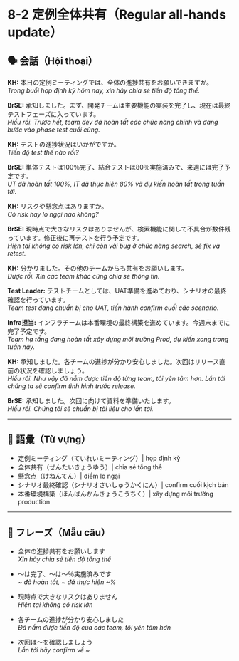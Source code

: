 # 8-2 定例全体共有（Regular all-hands update）

## 🗣️ 会話（Hội thoại）

**KH:** 本日の定例ミーティングでは、全体の進捗共有をお願いできますか。  
*Trong buổi họp định kỳ hôm nay, xin hãy chia sẻ tiến độ tổng thể.*  

**BrSE:** 承知しました。まず、開発チームは主要機能の実装を完了し、現在は最終テストフェーズに入っています。  
*Hiểu rồi. Trước hết, team dev đã hoàn tất các chức năng chính và đang bước vào phase test cuối cùng.*  

**KH:** テストの進捗状況はいかがですか。  
*Tiến độ test thế nào rồi?*  

**BrSE:** 単体テストは100％完了、結合テストは80％実施済みで、来週には完了予定です。  
*UT đã hoàn tất 100%, IT đã thực hiện 80% và dự kiến hoàn tất trong tuần tới.*  

**KH:** リスクや懸念点はありますか。  
*Có risk hay lo ngại nào không?*  

**BrSE:** 現時点で大きなリスクはありませんが、検索機能に関して不具合が数件残っています。修正後に再テストを行う予定です。  
*Hiện tại không có risk lớn, chỉ còn vài bug ở chức năng search, sẽ fix và retest.*  

**KH:** 分かりました。その他のチームからも共有をお願いします。  
*Được rồi. Xin các team khác cũng chia sẻ thông tin.*  

**Test Leader:** テストチームとしては、UAT準備を進めており、シナリオの最終確認を行っています。  
*Team test đang chuẩn bị cho UAT, tiến hành confirm cuối các scenario.*  

**Infra担当:** インフラチームは本番環境の最終構築を進めています。今週末までに完了予定です。  
*Team hạ tầng đang hoàn tất xây dựng môi trường Prod, dự kiến xong trong tuần này.*  

**KH:** 承知しました。各チームの進捗が分かり安心しました。次回はリリース直前の状況を確認しましょう。  
*Hiểu rồi. Như vậy đã nắm được tiến độ từng team, tôi yên tâm hơn. Lần tới chúng ta sẽ confirm tình hình trước release.*  

**BrSE:** 承知しました。次回に向けて資料を準備いたします。  
*Hiểu rồi. Chúng tôi sẽ chuẩn bị tài liệu cho lần tới.*  

---

## 📖 語彙（Từ vựng）

- 定例ミーティング（ていれいミーティング）| họp định kỳ  
- 全体共有（ぜんたいきょうゆう）| chia sẻ tổng thể  
- 懸念点（けねんてん）| điểm lo ngại  
- シナリオ最終確認（シナリオさいしゅうかくにん）| confirm cuối kịch bản  
- 本番環境構築（ほんばんかんきょうこうちく）| xây dựng môi trường production  

---

## 📝 フレーズ（Mẫu câu）

- 全体の進捗共有をお願いします  
  *Xin hãy chia sẻ tiến độ tổng thể*  

- ～は完了、～は～％実施済みです  
  *~ đã hoàn tất, ~ đã thực hiện ~%*  

- 現時点で大きなリスクはありません  
  *Hiện tại không có risk lớn*  

- 各チームの進捗が分かり安心しました  
  *Đã nắm được tiến độ của các team, tôi yên tâm hơn*  

- 次回は～を確認しましょう  
  *Lần tới hãy confirm về ~*  

